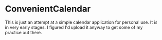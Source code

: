 # ConvenientCalendar

This is just an attempt at a simple calendar application for personal use. It is in very early stages. I figured I'd upload it anyway to get some of my practice out there.